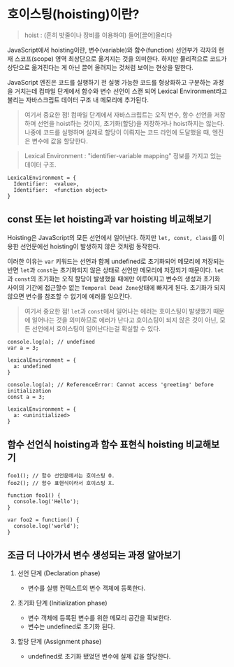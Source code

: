 # 호이스팅(hoisting)이란?

> hoist : (흔히 밧줄이나 장비를 이용하여) 들어[끌어]올리다

JavaScript에서 hoisting이란, 변수(variable)와 함수(function) 선언부가 각자의 현재 스코프(scope) 영역 최상단으로 옮겨지는 것을 의미한다. 하지만 물리적으로 코드가 상단으로 옮겨진다는 게 아닌 끌어 올려지는 것처럼 보이는 현상을 말한다.

JavaScript 엔진은 코드를 실행하기 전 실행 가능한 코드를 형상화하고 구분하는 과정을 거치는데 컴파일 단계에서 함수와 변수 선언이 스캔 되어 Lexical Environment라고 불리는 자바스크립트 데이터 구조 내 메모리에 추가된다.

> 여기서 중요한 점! 컴파일 단계에서 자바스크립트는 오직 변수, 함수 선언을 저장하며 선언을 hoist하는 것이지, 초기화(할당)을 저장하거나 hoist하지는 않는다. 나중에 코드를 실행하며 실제로 할당이 이뤄지는 코드 라인에 도달했을 때, 엔진은 변수에 값을 할당한다.

> Lexical Environment : "identifier-variable mapping" 정보를 가지고 있는 데이터 구조.

```
LexicalEnvironment = {
  Identifier:  <value>,
  Identifier:  <function object>
}
```


## const 또는 let hoisting과 var hoisting 비교해보기

Hoisting은 JavaScript의 모든 선언에서 일어난다. 하지만 `let, const, class`를 이용한 선언문에선 hoisting이 발생하지 않은 것처럼 동작한다. 

이러한 이유는 `var` 키워드는 선언과 함께 undefined로 초기화되어 메모리에 저장되는 반면 `let`과 `const`는 초기화되지 않은 상태로 선언만 메모리에 저장되기 때문이다. `let`과 `const`의 초기화는 오직 할당이 발생했을 때에만 이루어지고 변수의 생성과 초기화 사이의 기간에 접근할수 없는 `Temporal Dead Zone`상태에 빠지게 된다. 초기화가 되지 않으면 변수를 참조할 수 없기에 에러를 일으킨다. 

> 여기서 중요한 점! `let`과 `const`에서 일어나는 에러는 호이스팅이 발생했기 때문에 일어나는 것을 의미하므로 에러가 난다고 호이스팅이 되지 않은 것이 아닌, 모든 선언에서 호이스팅이 일어난다는걸 확실할 수 있다. 

```
console.log(a); // undefined
var a = 3;

lexicalEnvironment = {
  a: undefined
}
```

```
console.log(a); // ReferenceError: Cannot access 'greeting' before initialization
const a = 3;

lexicalEnvironment = {
  a: <uninitialized>
}
```

## 함수 선언식 hoisting과 함수 표현식 hoisting 비교해보기

```
foo1(); // 함수 선언문에서는 호이스팅 O.
foo2(); // 함수 표현식이라서 호이스팅 X.

function foo1() {
  console.log('Hello');
}

var foo2 = function() {
  console.log('world');
}
```



## 조금 더 나아가서 변수 생성되는 과정 알아보기 

1. 선언 단계 (Declaration phase)
    - 변수를 실행 컨텍스트의 변수 객체에 등록한다.

2. 초기화 단계 (Initialization phase)
    - 변수 객체에 등록된 변수를 위한 메모리 공간을 확보한다.
    - 변수는 undefined로 초기화 된다.

3. 할당 단계 (Assignment phase)
    - undefined로 초기화 됐었던 변수에 실제 값을 할당한다.

